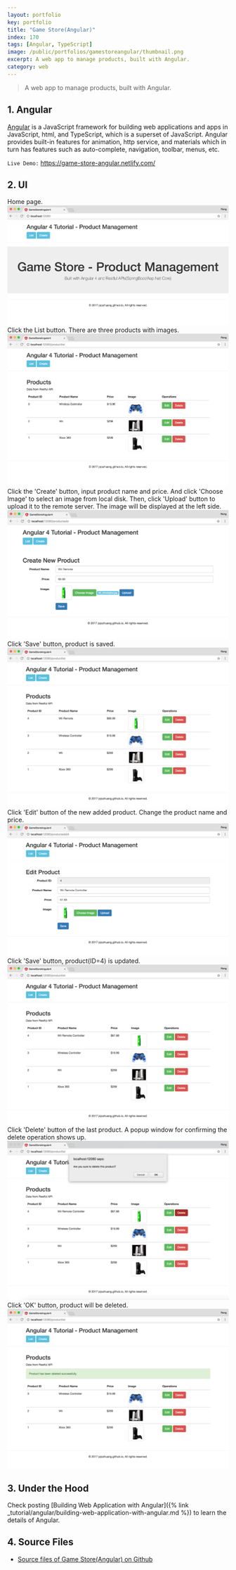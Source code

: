 ```yaml
---
layout: portfolio
key: portfolio
title: "Game Store(Angular)"
index: 170
tags: [Angular, TypeScript]
image: /public/portfolios/gamestoreangular/thumbnail.png
excerpt: A web app to manage products, built with Angular.
category: web
---
```


> A web app to manage products, built with Angular.

## 1. Angular
[Angular](https://angular.io/) is a JavaScript framework for building web applications and apps in JavaScript, html, and TypeScript, which is a superset of JavaScript. Angular provides built-in features for animation, http service, and materials which in turn has features such as auto-complete, navigation, toolbar, menus, etc.

`Live Demo:` https://game-store-angular.netlify.com/

## 2. UI
Home page.
![image](/public/portfolios/gamestoreangular/homepage.png)
Click the List button. There are three products with images.
![image](/public/portfolios/gamestoreangular/productlist.png)
Click the 'Create' button, input product name and price. And click 'Choose Image' to select an image from local disk. Then, click 'Upload' button to upload it to the remote server. The image will be displayed at the left side.
![image](/public/portfolios/gamestoreangular/productadd.png)
Click 'Save' button, product is saved.
![image](/public/portfolios/gamestoreangular/productlistafteradd.png)
Click 'Edit' button of the new added product. Change the product name and price.
![image](/public/portfolios/gamestoreangular/productedit.png)
Click 'Save' button, product(ID=4) is updated.
![image](/public/portfolios/gamestoreangular/productlistafteredit.png)
Click 'Delete' button of the last product. A popup window for confirming the delete operation shows up.
![image](/public/portfolios/gamestoreangular/deleteconfirm.png)
Click 'OK' button, product will be deleted.
![image](/public/portfolios/gamestoreangular/productlistafterdel.png)

## 3. Under the Hood
Check posting [Building Web Application with Angular]({% link _tutorial/angular/building-web-application-with-angular.md %}) to learn the details of Angular.

## 4. Source Files
* [Source files of Game Store(Angular) on Github](https://github.com/jojozhuang/game-store-angular)
